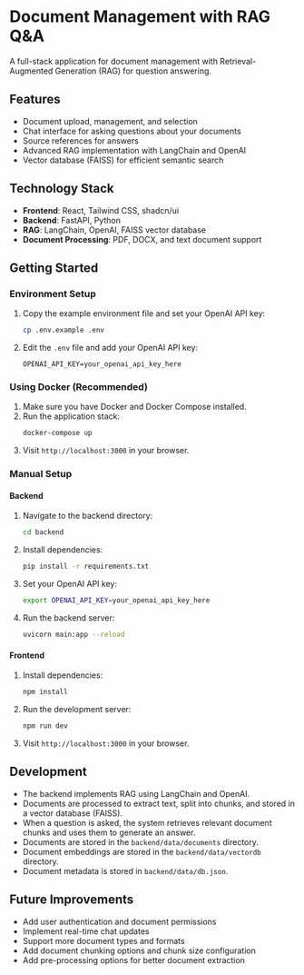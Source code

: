 
# Document Management with RAG Q&A

A full-stack application for document management with Retrieval-Augmented Generation (RAG) for question answering.

## Features

- Document upload, management, and selection
- Chat interface for asking questions about your documents
- Source references for answers
- Advanced RAG implementation with LangChain and OpenAI
- Vector database (FAISS) for efficient semantic search

## Technology Stack

- **Frontend**: React, Tailwind CSS, shadcn/ui
- **Backend**: FastAPI, Python
- **RAG**: LangChain, OpenAI, FAISS vector database
- **Document Processing**: PDF, DOCX, and text document support

## Getting Started

### Environment Setup

1. Copy the example environment file and set your OpenAI API key:
   ```bash
   cp .env.example .env
   ```

2. Edit the `.env` file and add your OpenAI API key:
   ```
   OPENAI_API_KEY=your_openai_api_key_here
   ```

### Using Docker (Recommended)

1. Make sure you have Docker and Docker Compose installed.
2. Run the application stack:
   ```bash
   docker-compose up
   ```
3. Visit `http://localhost:3000` in your browser.

### Manual Setup

#### Backend

1. Navigate to the backend directory:
   ```bash
   cd backend
   ```

2. Install dependencies:
   ```bash
   pip install -r requirements.txt
   ```

3. Set your OpenAI API key:
   ```bash
   export OPENAI_API_KEY=your_openai_api_key_here
   ```

4. Run the backend server:
   ```bash
   uvicorn main:app --reload
   ```

#### Frontend

1. Install dependencies:
   ```bash
   npm install
   ```

2. Run the development server:
   ```bash
   npm run dev
   ```

3. Visit `http://localhost:3000` in your browser.

## Development

- The backend implements RAG using LangChain and OpenAI.
- Documents are processed to extract text, split into chunks, and stored in a vector database (FAISS).
- When a question is asked, the system retrieves relevant document chunks and uses them to generate an answer.
- Documents are stored in the `backend/data/documents` directory.
- Document embeddings are stored in the `backend/data/vectordb` directory.
- Document metadata is stored in `backend/data/db.json`.

## Future Improvements

- Add user authentication and document permissions
- Implement real-time chat updates
- Support more document types and formats
- Add document chunking options and chunk size configuration
- Add pre-processing options for better document extraction
